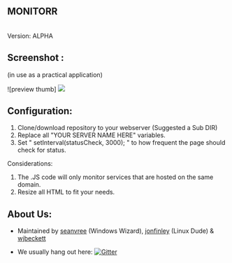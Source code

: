 
## MONITORR
<br>
Version:  ALPHA


 
 
## Screenshot :
 (in use as a practical application)

![preview thumb] <img src="https://i.imgur.com/95EwyGG.png[/img]">



## Configuration:
1) Clone/download repository to your webserver (Suggested a Sub DIR)
2) Replace all "YOUR SERVER NAME HERE" variables.
3) Set " setInterval(statusCheck, 3000); " to how frequent the page should check for status. 

Considerations:

1) The .JS code will only monitor services that are hosted on the same domain.
2) Resize all HTML to fit your needs.

## About Us:
- Maintained by [seanvree](https://github.com/seanvree) (Windows Wizard),  [jonfinley](https://github.com/jonfinley) (Linux Dude) &  [wjbeckett](https://github.com/wjbeckett)

- We usually hang out here:   [![Gitter](https://img.shields.io/badge/Gitter-Organizr-ed1965.svg?style=flat-square)](https://gitter.im/Organizrr/Lobby)
